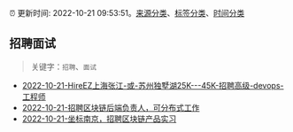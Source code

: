 :alarm_clock: 更新时间: 2022-10-21 09:53:51。[来源分类](../README.md)、[标签分类](../TAGS.md)、[时间分类](../TIMELINE.md)

## 招聘面试


> 关键字：`招聘`、`面试`



- [2022-10-21-HireEZ上海张江-或-苏州独墅湖25K---45K-招聘高级-devops-工程师](https://www.v2ex.com/t/888777) 
- [2022-10-21-招聘区块链后端负责人，可分布式工作](https://www.v2ex.com/t/888774) 
- [2022-10-21-坐标南京，招聘区块链产品实习](https://www.v2ex.com/t/888759) 